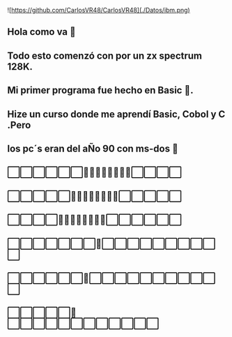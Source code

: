 ![https://github.com/CarlosVR48/CarlosVR48](./Datos/ibm.png) 
## Hola como va 👋
## Todo esto comenzó con por un zx spectrum 128K.
## Mi primer programa fue hecho en Basic 🤔.
## Hize un curso donde me aprendí Basic, Cobol y C .Pero
## los pc´s eran del aÑo  90 con ms-dos 💾
## ⬜⬜⬜⬜⬜⬜👾👾👾👾👾👾👾👾⬜⬜⬜⬜
## ⬜⬜⬜⬜⬜👾👾👾👾👾👾👾👾⬜⬜⬜⬜⬜
## ⬜⬜⬜⬜👾👾👾👾👾👾👾👾⬜⬜⬜⬜⬜⬜
## ⬜⬜⬜⬜⬜⬜⬜🔺⬜⬜⬜⬜⬜⬜⬜⬜⬜⬜
## ⬜⬜⬜⬜⬜⬜🔺⬜⬜⬜⬜⬜⬜⬜⬜⬜⬜⬜
## ⬜⬜⬜⬜⬜🚀⬜⬜⬜⬜⬜⬜⬜⬜⬜⬜⬜⬜
##

<!--
**CarlosVR48/CarlosVR48** is a ✨ _special_ ✨ repository because its `README.md` (this file) appears on your GitHub profile.

Here are some ideas to get you started:

- 🔭 I’m currently working on ...
- 🌱 I’m currently learning ...
- 👯 I’m looking to collaborate on ...
- 🤔 I’m looking for help with ...
- 💬 Ask me about ...
- 📫 How to reach me: ...
- 😄 Pronouns: ...
- ⚡ Fun fact: ...
-->
